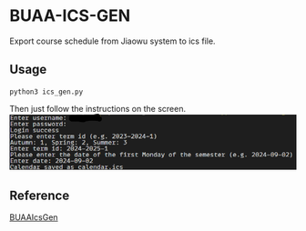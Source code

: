 # BUAA-ICS-GEN

Export course schedule from Jiaowu system to ics file.

## Usage
```shell
python3 ics_gen.py
```
Then just follow the instructions on the screen.
![](instruction.png)

## Reference 
[BUAAIcsGen](https://github.com/roife/BUAAIcsGen)